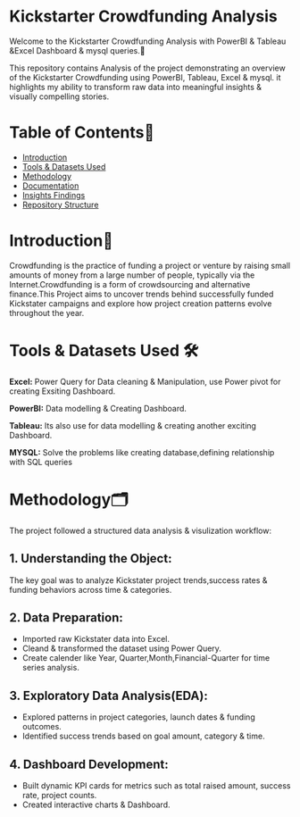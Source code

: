 # **Kickstarter Crowdfunding Analysis**

Welcome to the Kickstarter Crowdfunding Analysis with PowerBI & Tableau &Excel Dashboard & mysql queries.🚀

This repository contains Analysis of the project demonstrating an overview of the Kickstarter Crowdfunding using PowerBI, Tableau, Excel & mysql. it highlights my ability to transform raw data into meaningful insights & visually compelling stories.

# **Table of Contents**📖
- [Introduction]()
- [Tools & Datasets Used]()
- [Methodology]()
- [Documentation]()
- [Insights Findings]()
- [Repository Structure]()

# **Introduction**📁

 Crowdfunding is the practice of funding a project or venture by raising small amounts of money from a large number of people, typically via the Internet.Crowdfunding is a form of crowdsourcing and alternative finance.This Project aims to uncover trends behind successfully funded Kickstater campaigns and explore how project creation patterns evolve throughout the year.

 # **Tools & Datasets Used** 🛠️

 **Excel:** Power Query for Data cleaning & Manipulation, use Power pivot for creating Exsiting Dashboard.
 
 **PowerBI:** Data modelling & Creating Dashboard.
 
 **Tableau:** Its also use for data modelling & creating another exciting Dashboard.
 
 **MYSQL:** Solve the problems like creating database,defining relationship with SQL queries

 # **Methodology**🗂️
 The project followed a structured data analysis & visulization workflow:
 
 ## **1.  Understanding the Object:**
 The key goal was to analyze Kickstater project trends,success rates & funding behaviors across time & categories.

 ## **2.  Data Preparation:**
 - Imported raw Kickstater data into Excel.
 - Cleand & transformed the dataset using Power Query.
 - Create calender like Year, Quarter,Month,Financial-Quarter for time series analysis.

## **3. Exploratory Data Analysis(EDA):**
- Explored patterns in project categories, launch dates & funding outcomes.
- Identified success trends based on goal amount, category & time.

## **4. Dashboard Development:**
- Built dynamic KPI cards for metrics such as total raised amount, success rate, project counts.
- Created interactive charts & Dashboard.

 
